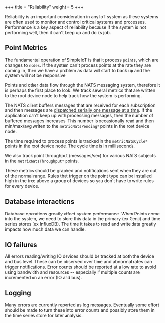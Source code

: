 +++
title = "Reliability"
weight = 5
+++

Reliability is an important consideration in any IoT system as these systems are
often used to monitor and control critical systems and processes. Performance is
a key aspect of reliability because if the system is not performing well, then
it can't keep up and do its job.

## Point Metrics

The fundamental operation of SimpleIoT is that it process `points`, which are
changes to `nodes`. If the system can't process points at the rate they are
coming in, then we have a problem as data will start to back up and the system
will not be responsive.

Points and other data flow through the NATS messaging system, therefore it is
perhaps the first place to look. We track several metrics that are written to
the root device node to help track how the system is performing.

The NATS client buffers messages that are received for each subscription and
then messages are
[dispatched serially one message at a time](https://docs.nats.io/developing-with-nats/receiving/async).
If the application can't keep up with processing messages, then the number of
buffered messages increases. This number is occasionally read and then
min/max/avg writen to the `metricNatsPending*` points in the root device node.

The time required to process points is tracked in the `metricNatsCycle*` points
in the root device node. The cycle time is in milliseconds.

We also track point throughput (messages/sec) for various NATS subjects in the
`metricNatsThroughput*` points.

These metrics should be graphed and notifications sent when they are out of the
normal range. Rules that trigger on the point type can be installed high in the
tree above a group of devices so you don't have to write rules for every device.

## Database interactions

Database operations greatly affect system performance. When Points come into the
system, we need to store this data in the primary (ex Genji) and time series
stores (ex InfluxDB). The time it takes to read and write data greatly impacts
how much data we can handle.

## IO failures

All errors reading/writing IO devices should be tracked at both the device and
bus level. These can be observed over time and abnormal rates can trigger
notifications. Error counts should be reported at a low rate to avoid using
bandwidth and resources -- especially if multiple counts are incremented on an
error (IO and bus).

## Logging

Many errors are currently reported as log messages. Eventually some effort
should be made to turn these into error counts and possibly store them in the
time series store for later analysis.
